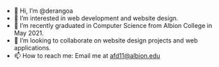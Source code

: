 - 👋 Hi, I’m @derangoa
- 👀 I’m interested in web development and website design. 
- 🌱 I’m recently graduated in Computer Science from Albion College in May 2021. 
- 💞️ I’m looking to collaborate on website design projects and web applications. 
- 📫 How to reach me: Email me at afd11@albion.edu

<!---
derangoa/derangoa is a ✨ special ✨ repository because its `README.md` (this file) appears on your GitHub profile.
You can click the Preview link to take a look at your changes.
--->
